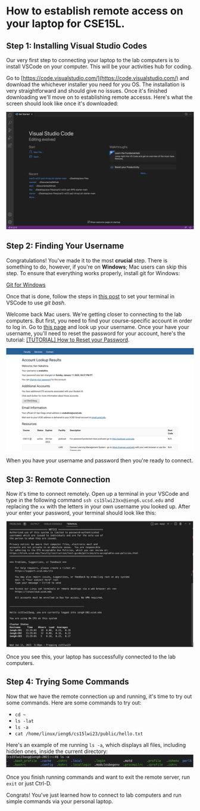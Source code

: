 # How to establish remote access on your laptop for CSE15L.
## Step 1: Installing Visual Studio Codes
Our very first step to connecting your laptop to the lab computers is to install VSCode on your computer. This will be your activities hub for coding. 

Go to [https://code.visualstudio.com/](https://code.visualstudio.com/) and download the whichever installer you need for you OS. The installation is very straightforward and should give no issues. Once it's finished downloading we'll move on to establishing remote accesss. Here's what the screen should look like once it's downloaded:

![Image](VSCode.png)

## Step 2: Finding Your Username
Congratulations! You've made it to the most **crucial** step. There is something to do, however, if you're on **Windows**; Mac users can skip this step. To ensure that everything works properly, install git for Windows:

[Git for Windows](https://gitforwindows.org/)

Once that is done, follow the steps in [this post](https://stackoverflow.com/a/50527994) to set your terminal in VSCode to use *git bash*.

Welcome back Mac users. We're getting closer to connecting to the lab computers. But first, you need to find your course-specific account in order to log in. Go to [this page](https://sdacs.ucsd.edu/~icc/index.php) and look up your username. Once your have your username, you'll need to reset the password for your account, here's the tutorial: [[TUTORIAL] How to Reset your Password](https://docs.google.com/document/d/1hs7CyQeh-MdUfM9uv99i8tqfneos6Y8bDU0uhn1wqho/edit).

![Image](ETSAccount.png)

When you have your username and password then you're ready to connect.

## Step 3: Remote Connection
Now it's time to connect remotely. Open up a terminal in your VSCode and type in the following command `ssh cs15lwi23xx@ieng6.ucsd.edu` and replacing the `xx` with the letters in your own username you looked up. After your enter your password, your terminal should look like this: 

![Image](RemoteConnect.png)

Once you see this, your laptop has successfully connected to the lab computers.

## Step 4: Trying Some Commands
Now that we have the remote connection up and running, it's time to try out some commands. 
Here are some commands to try out:
* `cd ~`
* `ls -lat`
* `ls -a`
* `cat /home/linux/ieng6/cs15lwi23/public/hello.txt`

Here's an example of me running `ls -a`, which displays all files, including hidden ones, inside the current directory:
![Image](Commands.png)

Once you finish running commands and want to exit the remote server, run `exit` or just Ctrl-D.

Congrats! You've just learned how to connect to lab computers and run simple commands via your personal laptop.
